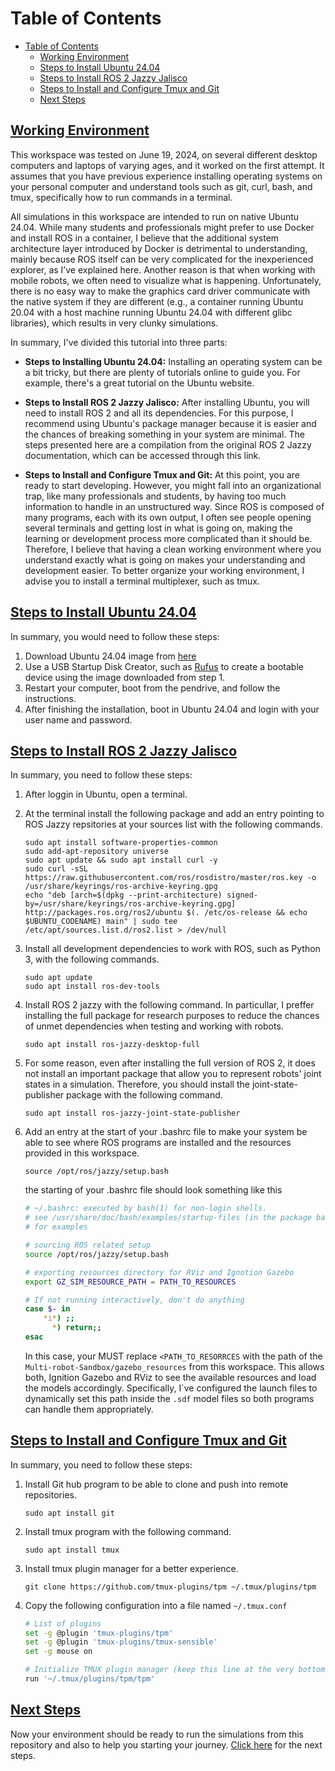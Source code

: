 # Table of Contents

- [Table of Contents](#table-of-contents)
  - [Working Environment](#working-environment)
  - [Steps to Install Ubuntu 24.04](#steps-to-install-ubuntu-2404)
  - [Steps to Install ROS 2 Jazzy Jalisco](#steps-to-install-ros-2-jazzy-jalisco)
  - [Steps to Install and Configure Tmux and Git](#steps-to-install-and-configure-tmux-and-git)
  - [Next Steps](#next-steps)

## [Working Environment](#working-environment)

This workspace was tested on June 19, 2024, on several different desktop computers and laptops of varying ages, and it worked on the first attempt. It assumes that you have previous experience installing operating systems on your personal computer and understand tools such as git, curl, bash, and tmux, specifically how to run commands in a terminal.

All simulations in this workspace are intended to run on native Ubuntu 24.04. While many students and professionals might prefer to use Docker and install ROS in a container, I believe that the additional system architecture layer introduced by Docker is detrimental to understanding, mainly because ROS itself can be very complicated for the inexperienced explorer, as I’ve explained here. Another reason is that when working with mobile robots, we often need to visualize what is happening. Unfortunately, there is no easy way to make the graphics card driver communicate with the native system if they are different (e.g., a container running Ubuntu 20.04 with a host machine running Ubuntu 24.04 with different glibc libraries), which results in very clunky simulations.

In summary, I've divided this tutorial into three parts:

- **Steps to Installing Ubuntu 24.04:** Installing an operating system can be a bit tricky, but there are plenty of tutorials online to guide you. For example, there's a great tutorial on the Ubuntu website.

- **Steps to Install ROS 2 Jazzy Jalisco:** After installing Ubuntu, you will need to install ROS 2 and all its dependencies. For this purpose, I recommend using Ubuntu's package manager because it is easier and the chances of breaking something in your system are minimal. The steps presented here are a compilation from the original ROS 2 Jazzy documentation, which can be accessed through this link.

- **Steps to Install and Configure Tmux and Git:** At this point, you are ready to start developing. However, you might fall into an organizational trap, like many professionals and students, by having too much information to handle in an unstructured way. Since ROS is composed of many programs, each with its own output, I often see people opening several terminals and getting lost in what is going on, making the learning or development process more complicated than it should be. Therefore, I believe that having a clean working environment where you understand exactly what is going on makes your understanding and development easier. To better organize your working environment, I advise you to install a terminal multiplexer, such as tmux.

## [Steps to Install Ubuntu 24.04](#steps-to-install-ubuntu-2404)

In summary, you would need to follow these steps:

1. Download Ubuntu 24.04 image from [here](https://releases.ubuntu.com/noble/ubuntu-24.04-desktop-amd64.iso)
2. Use a USB Startup Disk Creator, such as [Rufus](https://rufus.ie/en/) to create a bootable device using the image downloaded from step 1.
3. Restart your computer, boot from the pendrive, and follow the instructions.
4. After finishing the installation, boot in Ubuntu 24.04 and login with your user name and password.

## [Steps to Install ROS 2 Jazzy Jalisco](#steps-to-install-ros-2-jazzy-jalisco)

In summary, you need to follow these steps:

1. After loggin in Ubuntu, open a terminal.

2. At the terminal install the following package and add an entry pointing to ROS Jazzy repsitories at your sources list with the following commands.

    ```text
    sudo apt install software-properties-common
    sudo add-apt-repository universe
    sudo apt update && sudo apt install curl -y
    sudo curl -sSL https://raw.githubusercontent.com/ros/rosdistro/master/ros.key -o /usr/share/keyrings/ros-archive-keyring.gpg
    echo "deb [arch=$(dpkg --print-architecture) signed-by=/usr/share/keyrings/ros-archive-keyring.gpg] http://packages.ros.org/ros2/ubuntu $(. /etc/os-release && echo $UBUNTU_CODENAME) main" | sudo tee /etc/apt/sources.list.d/ros2.list > /dev/null
    ```

3. Install all development dependencies to work with ROS, such as Python 3, with the following commands.

    ```text
    sudo apt update
    sudo apt install ros-dev-tools
    ```

4. Install ROS 2 jazzy with the following command. In particullar, I preffer installing the full package for research purposes to reduce the chances of unmet dependencies when testing and working with robots.

    ```text
    sudo apt install ros-jazzy-desktop-full
    ```

5. For some reason, even after installing the full version of ROS 2, it does not install an important package that allow you to represent robots' joint states in a simulation. Therefore, you should install the joint-state-publisher package with the following command.

    ```text
    sudo apt install ros-jazzy-joint-state-publisher
    ```

6. Add an entry at the start of your .bashrc file to make your system be able to see where ROS programs are installed and the resources provided in this workspace.

    ```text
    source /opt/ros/jazzy/setup.bash
    ```

    the starting of your .bashrc file should look something like this

    ```bash
    # ~/.bashrc: executed by bash(1) for non-login shells.
    # see /usr/share/doc/bash/examples/startup-files (in the package bash-doc)
    # for examples

    # sourcing ROS related setup
    source /opt/ros/jazzy/setup.bash

    # exporting resources directory for RViz and Ignotion Gazebo
    export GZ_SIM_RESOURCE_PATH = PATH_TO_RESOURCES

    # If not running interactively, don't do anything
    case $- in
        *i*) ;;
          *) return;;
    esac
    ```

    In this case, your MUST replace ```<PATH_TO_RESORRCES``` with the path of the ```Multi-robot-Sandbox/gazebo_resources``` from this workspace. This allows both, Ignition Gazebo and RViz to see the available resources
    and load the models accordingly. Specifically, I`ve configured the launch files to dynamically set this path inside the ```.sdf``` model files so both programs can handle them appropriately.

## [Steps to Install and Configure Tmux and Git](#steps-to-install-and-configure-tmux-and-git)

In summary, you need to follow these steps:

1. Install Git hub program to be able to clone and push into remote repositories.

    ```text
    sudo apt install git
    ```

2. Install tmux program with the following command.

    ```text
    sudo apt install tmux
    ```

3. Install tmux plugin manager for a better experience.

    ```text
    git clone https://github.com/tmux-plugins/tpm ~/.tmux/plugins/tpm
    ```

4. Copy the following configuration into a file named ```~/.tmux.conf```

    ```bash
    # List of plugins
    set -g @plugin 'tmux-plugins/tpm'
    set -g @plugin 'tmux-plugins/tmux-sensible'
    set -g mouse on

    # Initialize TMUX plugin manager (keep this line at the very bottom of tmux.conf)
    run '~/.tmux/plugins/tpm/tpm'
    ```

## [Next Steps](#next-steps)

  Now your environment should be ready to run the simulations from this repository and also to help you starting your journey. [Click here](usage.md) for the next steps.
